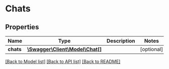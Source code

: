 # Chats

## Properties
Name | Type | Description | Notes
------------ | ------------- | ------------- | -------------
**chats** | [**\Swagger\Client\Model\Chat[]**](Chat.md) |  | [optional] 

[[Back to Model list]](../../README.md#documentation-for-models) [[Back to API list]](../../README.md#documentation-for-api-endpoints) [[Back to README]](../../README.md)

